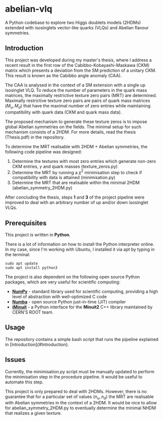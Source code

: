 # abelian-vlq

A Python codebase to explore two Higgs doublets models (2HDMs) extended with isosinglets vector-like quarks (VLQs) and Abelian flavour symmetries.

## Introduction

This project was developed during my master's thesis, where I address a recent result in the first row of the Cabibbo-Kobayashi-Maskawa (CKM) matrix which
presents a deviation from the SM prediction of a unitary CKM. This result is known as the Cabibbo angle anomaly (CAA). 

The CAA is analysed in the context of a SM extension with a single up isosinglet VLQ. To reduce the number of parameters in the 
quark mass matrices, the maximally restrictive texture zero pairs (MRT) are determined. Maximally restrictive texture zero pairs are pairs of quark mass matrices
$(M_u, M_d)$ that have the maximal number of zero entries while maintaining compatibility with quark data (CKM and quark mass data).

The proposed mechanism to generate these texture zeros is to impose global Abelian symmetries on the fields.
The minimal setup for such mechanism consists of a 2HDM. For more details, read the thesis (Thesis.pdf) in the repository.

To determine the MRT realisable with 2HDM + Abelian symmetries, the following code pipeline was designed:

1. Determine the textures with most zero entries which generate non-zero CKM entries, $\gamma$ and quark masses (texture_zeros.py)
2. Determine the MRT by running a $\chi^2$ minimisation step to check if compatibility with data is attained (minimisation.py)
3. Determine the MRT that are realisable within the minimal 2HDM (abelian_symmetry_2HDM.py)

After concluding the thesis, steps **1** and **3** of the project pipeline were improved to deal with an arbitrary number of up and/or down isosinglet VLQs.

## Prerequisites

This project is written in **Python**.

There is a lot of information on
how to install the Python interpreter online. In my case, since I'm working with Ubuntu, I installed it via apt by typing in the terminal:

```
sudo apt update
sudo apt install python3
```

The project is also dependent on the following open source Python packages, which are very useful for scientific computing:

- [**NumPy**](https://numpy.org/install/) - standard library used for scientific computing, providing a high level of abstraction with well-optimized C code
- [**Numba**](https://numba.readthedocs.io/en/stable/user/installing.html) - open source Python just-in-time (JIT) compiler
- [**iMinuit**](https://scikit-hep.org/iminuit/install.html) - a Python interface for the **Minuit2** C++ library maintained by CERN'S ROOT team.

## Usage

The repository contains a simple bash script that runs the pipeline explained in [Introduction]{#Introduction}.

## Issues

Currently, the minimisation.py script must be manually updated to perform the minimisation step in the procedure pipeline. It would be useful to automate this step.

This project is only prepared to deal with 2HDMs. However, there is no guarantee that for a particular set of values $(n_u, n_d)$ the MRT are realisable
with Abelian symmetries in the context of a 2HDM. It would be nice to allow for abelian_symmetry_2HDM.py to eventually determine the minimal NHDM that realizes a given texture.
